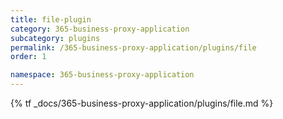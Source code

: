 ```yaml
---
title: file-plugin
category: 365-business-proxy-application
subcategory: plugins
permalink: /365-business-proxy-application/plugins/file
order: 1

namespace: 365-business-proxy-application
---
```


{% tf _docs/365-business-proxy-application/plugins/file.md %}